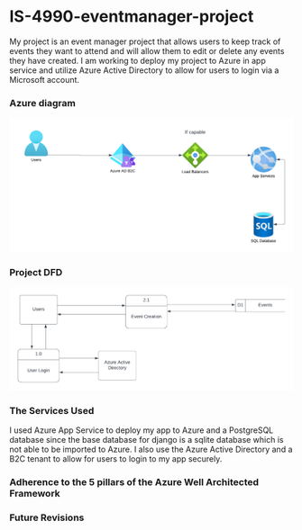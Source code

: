 # IS-4990-eventmanager-project
My project is an event manager project that allows users to keep track of events they want to attend and will allow them to edit or delete any events they have created. I am working to deploy my project to Azure in app service and utilize Azure Active Directory to allow for users to login via a Microsoft account.

### Azure diagram
![image describing Azure services intended for use](./images/LucidchartAzDiagram.png)

### Project DFD

![image of project DFD](./images/DFD.png)

### The Services Used
I used Azure App Service to deploy my app to Azure and a PostgreSQL database since the base database for django is a sqlite database which is not able to be imported to Azure. I also use the Azure Active Directory and a B2C tenant to allow for users to login to my app securely.

### Adherence to the 5 pillars of the Azure Well Architected Framework


### Future Revisions
